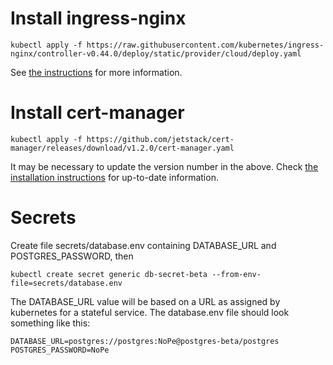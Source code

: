 # Install ingress-nginx

    kubectl apply -f https://raw.githubusercontent.com/kubernetes/ingress-nginx/controller-v0.44.0/deploy/static/provider/cloud/deploy.yaml

See [the instructions](https://kubernetes.github.io/ingress-nginx/deploy/) for more information.

# Install cert-manager

    kubectl apply -f https://github.com/jetstack/cert-manager/releases/download/v1.2.0/cert-manager.yaml

It may be necessary to update the version number in the above. Check
[the installation instructions](https://cert-manager.io/docs/installation/kubernetes/)
for up-to-date information.

# Secrets

Create file secrets/database.env containing DATABASE_URL and POSTGRES_PASSWORD, then

    kubectl create secret generic db-secret-beta --from-env-file=secrets/database.env

The DATABASE_URL value will be based on a URL as assigned by
kubernetes for a stateful service. The database.env file should look
something like this:

    DATABASE_URL=postgres://postgres:NoPe@postgres-beta/postgres
    POSTGRES_PASSWORD=NoPe

